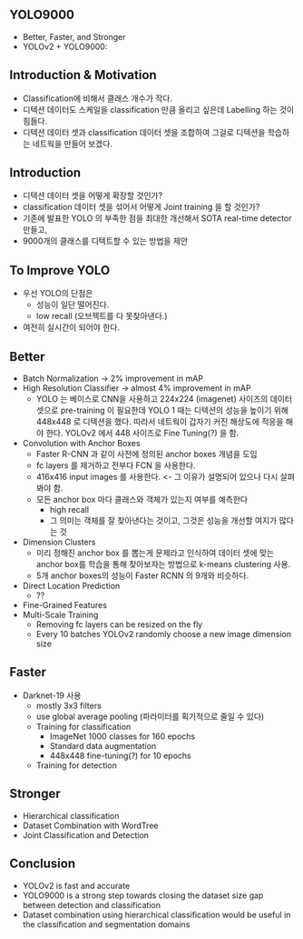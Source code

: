 ## YOLO9000

- Better, Faster, and Stronger
- YOLOv2 + YOLO9000: 

## Introduction & Motivation
- Classification에 비해서 클래스 개수가 작다.
- 디텍션 데이터도 스케일을 classification 만큼 올리고 싶은데 Labelling 하는 것이 힘들다.
- 디텍션 데이터 셋과 classification 데이터 셋을 조합하여 그걸로 디텍션을 학습하는 네트웍을 만들어 보겠다.

## Introduction
- 디텍션 데이터 셋을 어떻게 확장할 것인가?
- classification 데이터 셋을 섞어서 어떻게 Joint training 을 할 것인가?
- 기존에 발표한 YOLO 의 부족한 점을 최대한 개선해서 SOTA real-time detector 만들고,
- 9000개의 클래스를 디텍트할 수 있는 방법을 제안

## To Improve YOLO
- 우선 YOLO의 단점은
	- 성능이 일단 떨어진다.
	- low recall (오브젝트를 다 못찾아낸다.)
- 여전히 실시간이 되어야 한다.

## Better
- Batch Normalization -> 2% improvement in mAP
- High Resolution Classifier -> almost 4% improvement in mAP
	- YOLO 는 베이스로 CNN을 사용하고 224x224 (imagenet) 사이즈의 데이터 셋으로 pre-training 이 필요한데 
	YOLO 1 때는 디텍션의 성능을 높이기 위해 448x448 로 디텍션을 했다. 
	따라서 네트웍이 갑자기 커진 해상도에 적응을 해야 한다. YOLOv2 에서 448 사이즈로 Fine Tuning(?) 을 함.
- Convolution with Anchor Boxes
	- Faster R-CNN 과 같이 사전에 정의된 anchor boxes 개념을 도입
	- fc layers 를 제거하고 전부다 FCN 을 사용한다.
	- 416x416 input images 를 사용한다. <- 그 이유가 설명되어 있으나 다시 살펴봐야 함.
 	- 모든 anchor box 마다 클래스와 객체가 있는지 여부를 예측한다
		- high recall
		- 그 의미는 객체를 잘 찾아낸다는 것이고, 그것은 성능을 개선할 여지가 많다는 것
- Dimension Clusters
	- 미리 정해진 anchor box 를 뽑는게 문제라고 인식하여 
	데이터 셋에 맞는 anchor box를 학습을 통해 찾아보자는 방법으로 k-means clustering 사용.
	- 5개 anchor boxes의 성능이 Faster RCNN 의 9개와 비슷하다.
- Direct Location Prediction
	- ?? 
- Fine-Grained Features
- Multi-Scale Training
	- Removing fc layers can be resized on the fly
	- Every 10 batches YOLOv2 randomly choose a new image dimension size
	
## Faster
- Darknet-19 사용
	- mostly 3x3 filters
	- use global average pooling (파라미터를 획기적으로 줄일 수 있다)
	- Training for classification
		- ImageNet 1000 classes for 160 epochs
		- Standard data augmentation
		- 448x448 fine-tuning(?) for 10 epochs
	- Training for detection
	
## Stronger
- Hierarchical classification
- Dataset Combination with WordTree
- Joint Classification and Detection
		
## Conclusion
- YOLOv2 is fast and accurate
- YOLO9000 is a strong step towards closing the dataset size gap between detection and classification
- Dataset combination using hierarchical classification would be useful in the classification and segmentation domains
